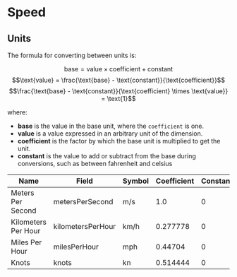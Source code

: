 # Speed

## Units

The formula for converting between units is:

$$\text{base} = \text{value} \times \text{coefficient} + \text{constant}$$
$$\text{value} = \frac{\text{base} - \text{constant}}{\text{coefficient}}$$
$$\frac{\text{base} - \text{constant}}{\text{coefficient} \times \text{value}} = \text{1}$$

where:

- **base** is the value in the base unit, where the
  `coefficient` is one.
- **value** is a value expressed in an arbitrary unit of
  the dimension.
- **coefficient** is the factor by which the base unit is
  multiplied to get the unit.
- **constant** is the value to add or subtract from the base
  during conversions, such as between fahrenheit and celsius

| Name                | Field             | Symbol | Coefficient | Constant |
| ------------------- | ----------------- | ------ | ----------- | -------- |
| Meters Per Second   | metersPerSecond   | m/s    | 1.0         | 0        |
| Kilometers Per Hour | kilometersPerHour | km/h   | 0.277778    | 0        |
| Miles Per Hour      | milesPerHour      | mph    | 0.44704     | 0        |
| Knots               | knots             | kn     | 0.514444    | 0        |
